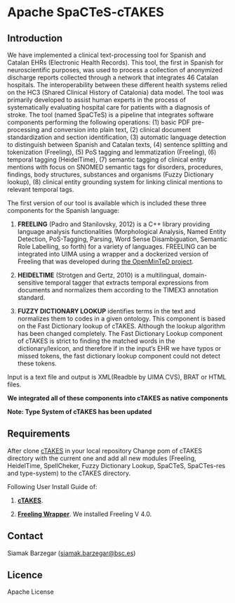 
# Apache SpaCTeS-cTAKES


## Introduction

We have implemented a clinical text-processing tool for Spanish and Catalan EHRs (Electronic Health Records). 
This tool, the first in Spanish for neuroscientific purposes, was used to process a collection of anonymized 
discharge reports collected through a network that integrates 46 Catalan hospitals. The interoperability 
between these different health systems relied on the HC3 (Shared Clinical History of Catalonia) data model. 
The tool was primarily developed to assist human experts in the process of systematically evaluating 
hospital care for patients with a diagnosis of stroke.
The tool (named SpaCTeS) is a pipeline that integrates software components performing the following operations: 
(1) basic PDF pre-processing and conversion into plain text, 
(2) clinical document standardization and section identification, 
(3) automatic language detection to distinguish between Spanish and Catalan texts, 
(4) sentence splitting and tokenization (Freeling), 
(5) PoS tagging and lemmatization (Freeling), 
(6) temporal tagging (HeidelTime), 
(7) semantic tagging of clinical entity mentions with focus on SNOMED semantic tags for disorders, 
procedures, findings, body structures, substances and organisms (Fuzzy Dictionary lookup), 
(8) clinical entity grounding system for linking clinical mentions to relevant temporal tags. 

The first version of our tool is available which is included these three components for the Spanish language:

1) **FREELING** (Padro and Stanilovsky, 2012) is a C++ library providing language analysis functionalities 
(Morphological Analysis, Named Entity Detection, PoS-Tagging, Parsing, Word Sense Disambiguation, 
Semantic Role Labelling, so forth) for a variety of languages. FREELING can be integrated into UIMA 
using a wrapper and a dockerized version of Freeling that was developed during [the OpenMinTeD project](https://openminted.bsc.es).

2) **HEIDELTIME** (Strotgen and Gertz, 2010) is a multilingual, domain-sensitive temporal tagger that extracts 
temporal expressions from documents and normalizes them according to the TIMEX3 annotation standard.

3) **FUZZY DICTIONARY LOOKUP** identifies terms in the text and normalizes them to codes in a given ontology. 
This component is based on the Fast Dictionary lookup of cTAKES. Although the lookup algorithm has been changed completely.
The Fast Dictionary Lookup component of cTAKES is strict to finding the matched words in the dictionary/lexicon, 
and therefore if in the input’s EHR we have typos or missed tokens, 
the fast dictionary lookup component could not detect these tokens.

Input is a text file and output is XML(Readble by UIMA CVS), BRAT or HTML files.

**We integrated all of these components into cTAKES as native components**

**Note: Type System of cTAKES has been updated**

## Requirements

After clone [cTAKES](https://github.com/apache/ctakes) in your local repository
Change pom of cTAKES directory with the current one and add all new modules (Freeling, HeidelTime, SpellCheker, 
Fuzzy Dictionary Lookup, SpaCTeS, SpaCTes-res and type-system) to the cTAKES directory.

Following User Install Guide of:
1. [**cTAKES**](https://cwiki.apache.org/confluence/display/CTAKES/cTAKES+4.0+User+Install+Guide).

2. [**Freeling Wrapper**](https://github.com/TalnUPF/OpenMinted_Freeling).
We installed Freeling V 4.0.



## Contact
Siamak Barzegar (siamak.barzegar@bsc.es)

## Licence

Apache License


